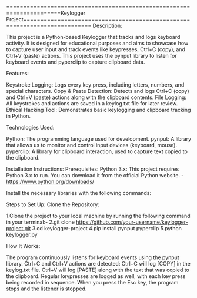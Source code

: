 ======================================================================Keylogger Project==========================================================================
Description:

This project is a Python-based Keylogger that tracks and logs keyboard activity. It is designed for educational purposes and aims to showcase how to capture user input and track events like keypresses, Ctrl+C (copy), and Ctrl+V (paste) actions. This project uses the pynput library to listen for keyboard events and pyperclip to capture clipboard data.

Features:

Keystroke Logging: Logs every key press, including letters, numbers, and special characters.
Copy & Paste Detection: Detects and logs Ctrl+C (copy) and Ctrl+V (paste) actions along with the clipboard contents.
File Logging: All keystrokes and actions are saved in a keylog.txt file for later review.
Ethical Hacking Tool: Demonstrates basic keylogging and clipboard tracking in Python.

Technologies Used:

Python: The programming language used for development.
pynput: A library that allows us to monitor and control input devices (keyboard, mouse).
pyperclip: A library for clipboard interaction, used to capture text copied to the clipboard.

Installation Instructions:
Prerequisites:
Python 3.x: This project requires Python 3.x to run. You can download it from the official Python website. - https://www.python.org/downloads/

Install the necessary libraries with the following commands:

Steps to Set Up:
Clone the Repository:

1.Clone the project to your local machine by running the following command in your terminal:-
2.git clone https://github.com/your-username/keylogger-project.git
3.cd keylogger-project
4.pip install pynput pyperclip
5.python keylogger.py

How It Works:

The program continuously listens for keyboard events using the pynput library.
Ctrl+C and Ctrl+V actions are detected:
Ctrl+C will log [COPY] in the keylog.txt file.
Ctrl+V will log [PASTE] along with the text that was copied to the clipboard.
Regular keypresses are logged as well, with each key press being recorded in sequence.
When you press the Esc key, the program stops and the listener is stopped.
